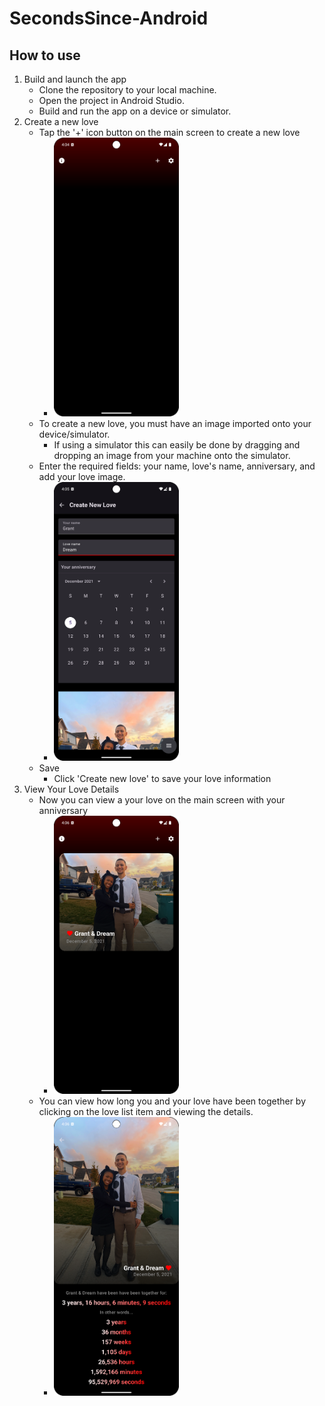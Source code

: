 # SecondsSince-Android

## How to use

1. Build and launch the app
    - Clone the repository to your local machine.
    - Open the project in Android Studio.
    - Build and run the app on a device or simulator.
2. Create a new love
    - Tap the '+' icon button on the main screen to create a new love
        - <img src="./screenshots/main screen.png" alt="main screen" width="200"/>
    - To create a new love, you must have an image imported onto your device/simulator.
        - If using a simulator this can easily be done by dragging and dropping an image from your machine onto the simulator.
    - Enter the required fields: your name, love's name, anniversary, and add your love image. 
        - <img src="./screenshots/create new love.png" alt="main screen" width="200"/>
    - Save
        - Click 'Create new love' to save your love information
3. View Your Love Details
    - Now you can view a your love on the main screen with your anniversary
        - <img src="./screenshots/love list screen.png" alt="main screen" width="200"/>
    - You can view how long you and your love have been together by clicking on the love list item and viewing the details. 
        - <img src="./screenshots/love details screen.png" alt="main screen" width="200"/>